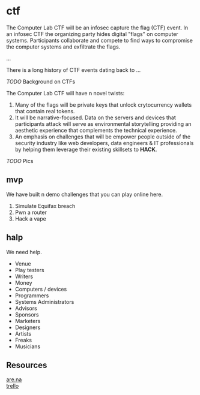 # ctf

The Computer Lab CTF will be an infosec capture the flag (CTF) event. In an infosec CTF the organizing party hides digital "flags" on computer systems. Participants collaborate and compete to find ways to compromise the computer systems and exfiltrate the flags.

...

There is a long history of CTF events dating back to ...

*TODO* Background on CTFs

The Computer Lab CTF will have n novel twists:

1. Many of the flags will be private keys that unlock crytocurrency wallets that contain real tokens.
2. It will be narrative-focused. Data on the servers and devices that participants attack will serve as environmental storytelling providing an aesthetic experience that complements the technical experience.
3. An emphasis on challenges that will be empower people outside of the security industry like web developers, data engineers & IT professionals by helping them leverage their existing skillsets to **HACK**.

*TODO* Pics

## mvp

We have built n demo challenges that you can play online here.

1. Simulate Equifax breach
2. Pwn a router
3. Hack a vape

## halp

We need help.

* Venue
* Play testers
* Writers
* Money
* Computers / devices
* Programmers
* Systems Administrators
* Advisors
* Sponsors
* Marketers
* Designers
* Artists
* Freaks
* Musicians

## Resources

[are.na](https://www.are.na/rob-jensen/ctf)  
[trello](https://trello.com/b/Tyv7kEob/ctf)
